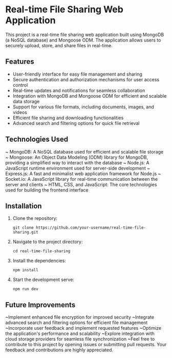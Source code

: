 # Real-time File Sharing Web Application
This project is a real-time file sharing web application built using MongoDB (a NoSQL database) and Mongoose ODM. The application allows users to securely upload, store, and share files in real-time.

## Features
- User-friendly interface for easy file management and sharing
- Secure authentication and authorization mechanisms for user access control
- Real-time updates and notifications for seamless collaboration
- Integration with MongoDB and Mongoose ODM for efficient and scalable data storage
- Support for various file formats, including documents, images, and videos
- Efficient file sharing and downloading functionalities
- Advanced search and filtering options for quick file retrieval

## Technologies Used
~ MongoDB: A NoSQL database used for efficient and scalable file storage
~ Mongoose: An Object Data Modeling (ODM) library for MongoDB, providing a simplified way to interact with the database
~ Node.js: A JavaScript runtime environment used for server-side development
~ Express.js: A fast and minimalist web application framework for Node.js
~ Socket.io: A JavaScript library for real-time communication between the server and clients
~ HTML, CSS, and JavaScript: The core technologies used for building the frontend interface

## Installation
1. Clone the repository:
   ```shell
   git clone https://github.com/your-username/real-time-file-sharing.git
2. Navigate to the project directory:
    ```shell
    cd real-time-file-sharing
3. Install the dependencies:
    ```shell
    npm install
4. Start the development serve:
    ```shell
    npm run dev

## Future Improvements
~Implement enhanced file encryption for improved security
~Integrate advanced search and filtering options for efficient file management
~Incorporate user feedback and implement requested features
~Optimize the application's performance and scalability
~Explore integration with cloud storage providers for seamless file synchronization
~Feel free to contribute to this project by opening issues or submitting pull requests. Your feedback and contributions are highly appreciated.
